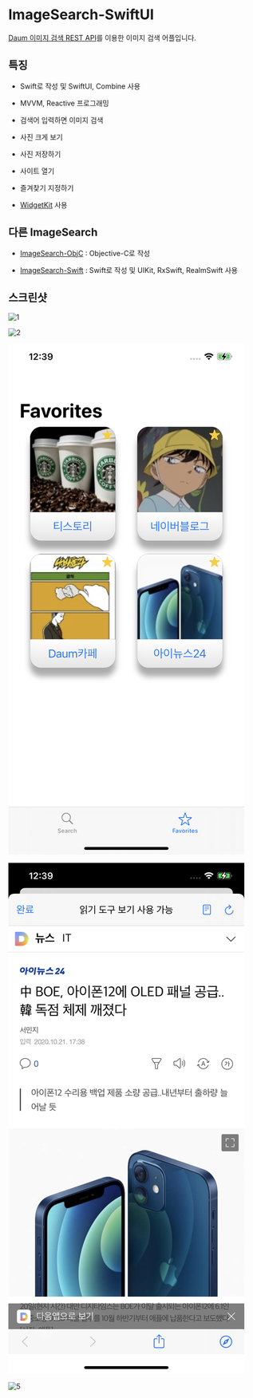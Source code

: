 # ImageSearch-SwiftUI

[Daum 이미지 검색 REST API](https://developers.kakao.com/docs/latest/ko/daum-search/dev-guide)를 이용한 이미지 검색 어플입니다.

## 특징

- Swift로 작성 및 SwiftUI, Combine 사용

- MVVM, Reactive 프로그래밍

- 검색어 입력하면 이미지 검색

- 사진 크게 보기

- 사진 저장하기

- 사이트 열기

- 즐겨찾기 지정하기

- [WidgetKit](https://developer.apple.com/documentation/widgetkit/) 사용

## 다른 ImageSearch

- [ImageSearch-ObjC](https://github.com/pookjw/ImageSearch-ObjC) : Objective-C로 작성

- [ImageSearch-Swift](https://github.com/pookjw/ImageSearch-Swift) : Swift로 작성 및 UIKit, RxSwift, RealmSwift 사용

## 스크린샷

![1](screenshots/1.png)

![2](screenshots/2.png)

![3](screenshots/3.png)

![4](screenshots/4.png)

![5](screenshots/5.png)
